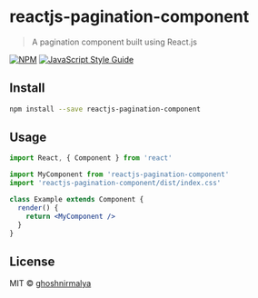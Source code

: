 # reactjs-pagination-component

> A pagination component built using React.js

[![NPM](https://img.shields.io/npm/v/reactjs-pagination-component.svg)](https://www.npmjs.com/package/reactjs-pagination-component) [![JavaScript Style Guide](https://img.shields.io/badge/code_style-standard-brightgreen.svg)](https://standardjs.com)

## Install

```bash
npm install --save reactjs-pagination-component
```

## Usage

```jsx
import React, { Component } from 'react'

import MyComponent from 'reactjs-pagination-component'
import 'reactjs-pagination-component/dist/index.css'

class Example extends Component {
  render() {
    return <MyComponent />
  }
}
```

## License

MIT © [ghoshnirmalya](https://github.com/ghoshnirmalya)
